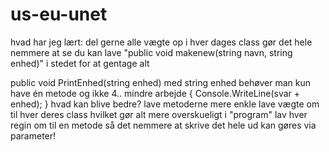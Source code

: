 # us-eu-unet
hvad har jeg lært:
del gerne alle vægte op i hver dages class gør det hele nemmere at se 
du kan lave "public void makenew(string navn, string enhed)" i stedet for at gentage alt

 public void PrintEnhed(string enhed) med string enhed behøver man kun have én metode og ikke 4.. mindre arbejde
        {
            Console.WriteLine(svar + enhed);
        }
hvad kan blive bedre?
lave metoderne mere enkle
lave vægte om til hver deres class hvilket gør alt mere overskueligt
i "program" lav hver regin om til en metode så det nemmere at skrive det hele ud kan gøres via parameter!
